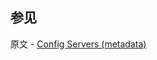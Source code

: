 ## 参见

原文 - [Config Servers (metadata)]( https://docs.mongodb.com/manual/core/sharded-cluster-config-servers/ )

